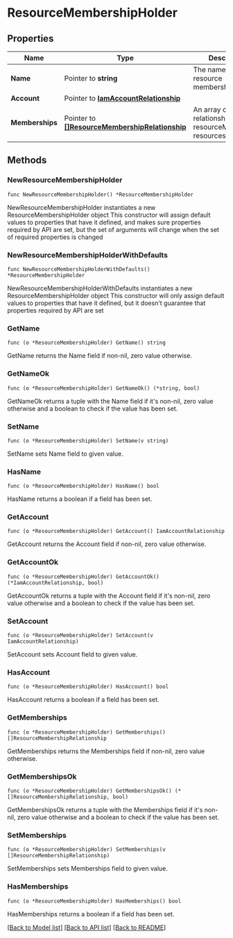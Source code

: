 # ResourceMembershipHolder

## Properties

Name | Type | Description | Notes
------------ | ------------- | ------------- | -------------
**Name** | Pointer to **string** | The name of this resource membership holder. | [optional] [readonly] 
**Account** | Pointer to [**IamAccountRelationship**](iam.Account.Relationship.md) |  | [optional] 
**Memberships** | Pointer to [**[]ResourceMembershipRelationship**](resource.Membership.Relationship.md) | An array of relationships to resourceMembership resources. | [optional] [readonly] 

## Methods

### NewResourceMembershipHolder

`func NewResourceMembershipHolder() *ResourceMembershipHolder`

NewResourceMembershipHolder instantiates a new ResourceMembershipHolder object
This constructor will assign default values to properties that have it defined,
and makes sure properties required by API are set, but the set of arguments
will change when the set of required properties is changed

### NewResourceMembershipHolderWithDefaults

`func NewResourceMembershipHolderWithDefaults() *ResourceMembershipHolder`

NewResourceMembershipHolderWithDefaults instantiates a new ResourceMembershipHolder object
This constructor will only assign default values to properties that have it defined,
but it doesn't guarantee that properties required by API are set

### GetName

`func (o *ResourceMembershipHolder) GetName() string`

GetName returns the Name field if non-nil, zero value otherwise.

### GetNameOk

`func (o *ResourceMembershipHolder) GetNameOk() (*string, bool)`

GetNameOk returns a tuple with the Name field if it's non-nil, zero value otherwise
and a boolean to check if the value has been set.

### SetName

`func (o *ResourceMembershipHolder) SetName(v string)`

SetName sets Name field to given value.

### HasName

`func (o *ResourceMembershipHolder) HasName() bool`

HasName returns a boolean if a field has been set.

### GetAccount

`func (o *ResourceMembershipHolder) GetAccount() IamAccountRelationship`

GetAccount returns the Account field if non-nil, zero value otherwise.

### GetAccountOk

`func (o *ResourceMembershipHolder) GetAccountOk() (*IamAccountRelationship, bool)`

GetAccountOk returns a tuple with the Account field if it's non-nil, zero value otherwise
and a boolean to check if the value has been set.

### SetAccount

`func (o *ResourceMembershipHolder) SetAccount(v IamAccountRelationship)`

SetAccount sets Account field to given value.

### HasAccount

`func (o *ResourceMembershipHolder) HasAccount() bool`

HasAccount returns a boolean if a field has been set.

### GetMemberships

`func (o *ResourceMembershipHolder) GetMemberships() []ResourceMembershipRelationship`

GetMemberships returns the Memberships field if non-nil, zero value otherwise.

### GetMembershipsOk

`func (o *ResourceMembershipHolder) GetMembershipsOk() (*[]ResourceMembershipRelationship, bool)`

GetMembershipsOk returns a tuple with the Memberships field if it's non-nil, zero value otherwise
and a boolean to check if the value has been set.

### SetMemberships

`func (o *ResourceMembershipHolder) SetMemberships(v []ResourceMembershipRelationship)`

SetMemberships sets Memberships field to given value.

### HasMemberships

`func (o *ResourceMembershipHolder) HasMemberships() bool`

HasMemberships returns a boolean if a field has been set.


[[Back to Model list]](../README.md#documentation-for-models) [[Back to API list]](../README.md#documentation-for-api-endpoints) [[Back to README]](../README.md)


